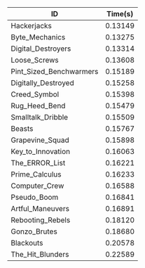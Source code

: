 |ID|Time(s)|
|-|-|
|Hackerjacks|0.13149|
|Byte_Mechanics|0.13275|
|Digital_Destroyers|0.13314|
|Loose_Screws|0.13608|
|Pint_Sized_Benchwarmers|0.15189|
|Digitally_Destroyed|0.15258|
|Creed_Symbol|0.15398|
|Rug_Heed_Bend|0.15479|
|Smalltalk_Dribble|0.15509|
|Beasts|0.15767|
|Grapevine_Squad|0.15898|
|Key_to_Innovation|0.16063|
|The_ERROR_List|0.16221|
|Prime_Calculus|0.16233|
|Computer_Crew|0.16588|
|Pseudo_Boom|0.16841|
|Artful_Maneuvers|0.16891|
|Rebooting_Rebels|0.18120|
|Gonzo_Brutes|0.18680|
|Blackouts|0.20578|
|The_Hit_Blunders|0.22589|
